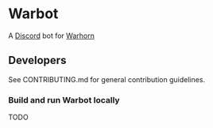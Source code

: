 # Warbot

A [Discord](https://discord.com/) bot for [Warhorn](https://warhorn.net)

## Developers

See CONTRIBUTING.md for general contribution guidelines.

### Build and run Warbot locally

TODO
